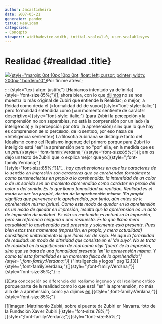```yaml
---
author: Jmcastinheira
date: 2007-05-21
generator: pandoc
title: Realidad
categories:
- Concepto
viewport: width=device-width, initial-scale=1.0, user-scalable=yes
---
```


# Realidad {#realidad .title}

[![](http://www.zubiri.net/zubiri009.jpg){style="margin: 0pt 10px 10px 0pt; float: left; cursor: pointer; width: 200px;"
border="0"}](http://www.zubiri.net/zubiri009.jpg)Por fin me atrevo;

::: {style="text-align: justify;"}
[Habíamos intentado ya definirla]{style="font-size:85%;"}[[; ahora bien,
con lo que
[dijimos](http://lorealenelespejo.blogspot.com/2007/04/seguimos-con-zubiri-introduccin.html)
no se nos muestra lo más original de Zubiri que entiende la Realidad; o
mejor, la Reidad como decía él [«formalidad del de
suyo»]{style="font-style: italic;"} pero formalidad entendida como [«un
momento sentiente de carácter descriptivo»]{style="font-style: italic;"}
(para Zubiri la percepción y la comprensión no son separables, no está
la comprensión por un lado (la inteligencia) y la percepción por otro
(la aprehensión) sino que lo que hay es comprensión de lo percibido, de
lo sentido, por eso habla de «Inteligencia sentiente») La filosofía
zubiriana se distingue tanto del Idealismo como del Realismo ingenuo;
del primero porque para Zubiri lo inteligido está "en" la aprehensión
pero no "por" ella, en la medida que es un
*prius*]{style=";font-family:Verdana;"}]{style="font-size:85%;"}[[; ahí
os dejo un texto de Zubiri que lo explica mejor que
yo:]{style=";font-family:Verdana;"}\
]{style="font-size:85%;"}[*["... hay aprehensiones en que los caracteres
de lo sentido en impresión son caracteres que se aprehenden formalmente
como pertenecientes en propio a lo aprehendido: la intensidad de un
color o de un sonido son un momento aprehendido como carácter en propio
del color o del sonido. Es lo que llamo formalidad de realidad. Realidad
es el modo de ser 'en propio', dentro de la aprehensión misma. 'En
propio' significa que pertenece a lo aprehendido, por tanto, aún antes
de la aprehensión misma (prius). Como este modo de quedar en la
aprehensión es un modo de quedar en impresión, resulta que la
aprehensión es un acto de impresión de realidad. En ella su contenido es
actual en la impresión, pero sin referencia ninguna a una respuesta. Es
lo que llamo mera actualidad: lo aprehendido está presente y solamente
está presente. Pues bien estos tres momentos (impresión, en propio, y
mera actualidad) constituyen unitariamente lo que llamo ser de suyo. He
aquí la formalidad de realidad: un modo de alteridad que consiste en el
'de suyo'. No se trata de realidad en la significación de real como algo
'fuera' de la impresión, sino que se trata de una formalidad presente
'en' la aprehensión misma. Y como tal esta formalidad es un momento
físico de lo aprehendido"]{style=";font-family:Verdana;"}*[
("Inteligencia y logos" pag
12,13)]{style=";font-family:Verdana;"}[]{style=";font-family:Verdana;"}]{style="font-size:85%;"}
:::

[[Esta concepción se diferencia del realismo ingenuo y del realismo
crítico porque parte de la realidad como lo que está "en" la
aprehensión, no más allá de la aprehensión, como ya dijimos
[en](http://lorealenelespejo.blogspot.com/2007/04/equivocacin-1-zubiri.html).]{style=";font-family:Verdana;"}]{style="font-size:85%;"}

[[[imagen: Matrimonio Zubiri, sobre el puente de Zubiri en Navarra. foto
de la Fundación Xavier Zubiri.]{style="font-size:78%;"}\
]{style=";font-family:Verdana;"}]{style="font-size:85%;"}
